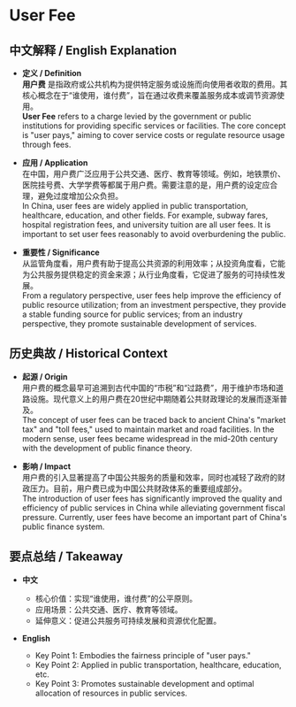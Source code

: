 # User Fee

## 中文解释 / English Explanation

* **定义 / Definition**  
  **用户费** 是指政府或公共机构为提供特定服务或设施而向使用者收取的费用。其核心概念在于“谁使用，谁付费”，旨在通过收费来覆盖服务成本或调节资源使用。  
  **User Fee** refers to a charge levied by the government or public institutions for providing specific services or facilities. The core concept is "user pays," aiming to cover service costs or regulate resource usage through fees.

* **应用 / Application**  
  在中国，用户费广泛应用于公共交通、医疗、教育等领域。例如，地铁票价、医院挂号费、大学学费等都属于用户费。需要注意的是，用户费的设定应合理，避免过度增加公众负担。  
  In China, user fees are widely applied in public transportation, healthcare, education, and other fields. For example, subway fares, hospital registration fees, and university tuition are all user fees. It is important to set user fees reasonably to avoid overburdening the public.

* **重要性 / Significance**  
  从监管角度看，用户费有助于提高公共资源的利用效率；从投资角度看，它能为公共服务提供稳定的资金来源；从行业角度看，它促进了服务的可持续性发展。  
  From a regulatory perspective, user fees help improve the efficiency of public resource utilization; from an investment perspective, they provide a stable funding source for public services; from an industry perspective, they promote sustainable development of services.

## 历史典故 / Historical Context

* **起源 / Origin**  
  用户费的概念最早可追溯到古代中国的“市税”和“过路费”，用于维护市场和道路设施。现代意义上的用户费在20世纪中期随着公共财政理论的发展而逐渐普及。  
  The concept of user fees can be traced back to ancient China's "market tax" and "toll fees," used to maintain market and road facilities. In the modern sense, user fees became widespread in the mid-20th century with the development of public finance theory.

* **影响 / Impact**  
  用户费的引入显著提高了中国公共服务的质量和效率，同时也减轻了政府的财政压力。目前，用户费已成为中国公共财政体系的重要组成部分。  
  The introduction of user fees has significantly improved the quality and efficiency of public services in China while alleviating government fiscal pressure. Currently, user fees have become an important part of China's public finance system.

## 要点总结 / Takeaway

* **中文**  
  - 核心价值：实现“谁使用，谁付费”的公平原则。  
  - 应用场景：公共交通、医疗、教育等领域。  
  - 延伸意义：促进公共服务可持续发展和资源优化配置。

* **English**  
  - Key Point 1: Embodies the fairness principle of "user pays."  
  - Key Point 2: Applied in public transportation, healthcare, education, etc.  
  - Key Point 3: Promotes sustainable development and optimal allocation of resources in public services.
